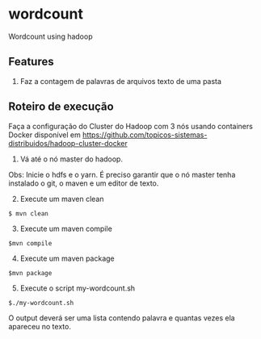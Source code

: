 # wordcount
Wordcount using hadoop

Features
---
1. Faz a contagem de palavras de arquivos texto de uma pasta

Roteiro de execução
---
Faça a configuração do Cluster do Hadoop com 3 nós usando containers Docker disponível em https://github.com/topicos-sistemas-distribuidos/hadoop-cluster-docker

1. Vá até o nó master do hadoop. 

Obs: Inicie o hdfs e o yarn. É preciso garantir que o nó master tenha instalado o git, o maven e um editor de texto.  

2. Execute um maven clean
```
$ mvn clean
```

3. Execute um maven compile
```
$mvn compile
```

4. Execute um maven package
```
$mvn package
```

5. Execute o script my-wordcount.sh
```
$./my-wordcount.sh
```

O output deverá ser uma lista contendo palavra e quantas vezes ela apareceu no texto. 

